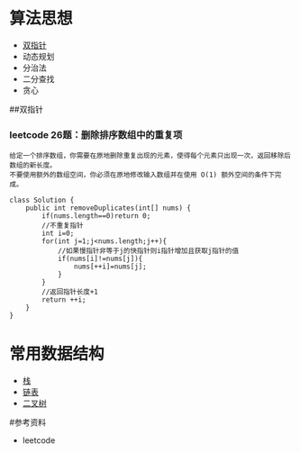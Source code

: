 # 算法思想
- [双指针](##双指针)
- 动态规划
- 分治法
- 二分查找
- 贪心

##双指针
### leetcode 26题：删除排序数组中的重复项
```
给定一个排序数组，你需要在原地删除重复出现的元素，使得每个元素只出现一次，返回移除后数组的新长度。
不要使用额外的数组空间，你必须在原地修改输入数组并在使用 O(1) 额外空间的条件下完成。

class Solution {
    public int removeDuplicates(int[] nums) {
        if(nums.length==0)return 0;
        //不重复指针
        int i=0;
        for(int j=1;j<nums.length;j++){
            //如果慢指针非等于j的快指针则i指针增加且获取j指针的值
            if(nums[i]!=nums[j]){
                nums[++i]=nums[j];
            }
        }
        //返回指针长度+1
        return ++i;
    }
}
```
# 常用数据结构
- [栈](##栈)
- [链表](##链表)
- [二叉树](##二叉树)

#参考资料
- leetcode